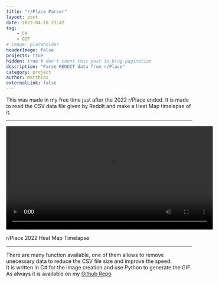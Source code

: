```yaml
---
title: "r/Place Parser"
layout: post
date: 2022-04-10 23:42
tag:
    - C#
    - GIF
# image: placeholder
headerImage: false
projects: true
hidden: true # don't count this post in blog pagination
description: "Parse REDDIT data from r/Place"
category: project
author: matthias
externalLink: false
---
```


This was made in my free time just after the 2022 r/Place ended. It is made to read the CSV data file given by Reddit and make a Heat Map timelapse of it.  

---

<video width="560px" src="/assets/images/heatmap_rplace.mp4" type="video/mp4" controls></video>
<figcaption class="caption">r/Place 2022 Heat Map Timelapse</figcaption>

---

There are many function available, one of them allows to remove unecessary data to reduce the CSV file size and improve the speed.  
It is written in C# for the image creation and use Python to generate the GIF. As always it is available on my <a href="https://github.com/HellsCrimson/rPlaceParser" target="_blank">Github Repo</a>
